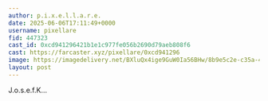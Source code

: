 ```yaml
---
author: p.i.x.e.l.l.a.r.e.
date: 2025-06-06T17:11:49+0000
username: pixellare
fid: 447323
cast_id: 0xcd941296421b1e1c977fe056b2690d79aeb808f6
cast: https://farcaster.xyz/pixellare/0xcd941296
image: https://imagedelivery.net/BXluQx4ige9GuW0Ia56BHw/8b9e5c2e-c35a-4bdc-7176-654275057600/original
layout: post
---
```

J.o.s.e.f.K...  

<img src='https://imagedelivery.net/BXluQx4ige9GuW0Ia56BHw/8b9e5c2e-c35a-4bdc-7176-654275057600/original' alt='' referrerpolicy='no-referrer'/>